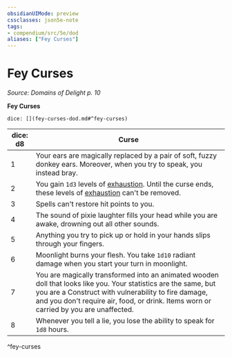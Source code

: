 ```yaml
---
obsidianUIMode: preview
cssclasses: json5e-note
tags:
- compendium/src/5e/dod
aliases: ["Fey Curses"]
---
```

# Fey Curses
*Source: Domains of Delight p. 10* 

**Fey Curses**

`dice: [](fey-curses-dod.md#^fey-curses)`

| dice: d8 | Curse |
|----------|-------|
| 1 | Your ears are magically replaced by a pair of soft, fuzzy donkey ears. Moreover, when you try to speak, you instead bray. |
| 2 | You gain `1d3` levels of [exhaustion](/Systems/5e/rules/conditions.md#exhaustion). Until the curse ends, these levels of [exhaustion](/Systems/5e/rules/conditions.md#exhaustion) can't be removed. |
| 3 | Spells can't restore hit points to you. |
| 4 | The sound of pixie laughter fills your head while you are awake, drowning out all other sounds. |
| 5 | Anything you try to pick up or hold in your hands slips through your fingers. |
| 6 | Moonlight burns your flesh. You take `1d10` radiant damage when you start your turn in moonlight. |
| 7 | You are magically transformed into an animated wooden doll that looks like you. Your statistics are the same, but you are a Construct with vulnerability to fire damage, and you don't require air, food, or drink. Items worn or carried by you are unaffected. |
| 8 | Whenever you tell a lie, you lose the ability to speak for `1d8` hours. |
^fey-curses